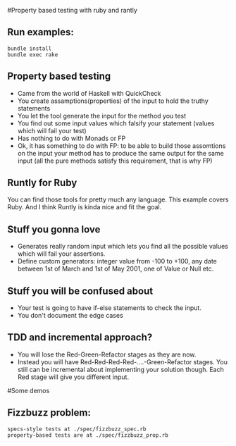 #Property based testing with ruby and rantly

## Run examples: 

	bundle install
	bundle exec rake

## Property based testing

* Came from the world of Haskell with QuickCheck
* You create assamptions(properties) of the input to hold the truthy statements
* You let the tool generate the input for the method you test
* You find out some input values which falsify your statement (values which will fail your test)
* Has nothing to do with Monads or FP
* Ok, it has something to do with FP: to be able to build those assomtions on the input your method has to produce the same output for the same input (all the pure methods satisfy this requirement, that is why FP)


## Runtly for Ruby

You can find those tools for pretty much any language. This example covers Ruby. And I think Runtly is kinda nice and fit the goal.

## Stuff you gonna love

* Generates really random input which lets you find all the possible values which will fail your assertions.
* Define custom generators: integer value from -100 to +100, any date between 1st of March and 1st of May 2001, one of Value or Null etc.

## Stuff you will be confused about
* Your test is going to have if-else statements to check the input.
* You don't document the edge cases

## TDD and incremental approach?

* You will lose the Red-Green-Refactor stages as they are now.
* Instead you will have Red-Red-Red-Red-....-Green-Refactor stages. You still can be incremental about implementing your solution though. Each Red stage will give you different input.

#Some demos

## Fizzbuzz problem:

	specs-style tests at ./spec/fizzbuzz_spec.rb
	property-based tests are at ./spec/fizzbuzz_prop.rb